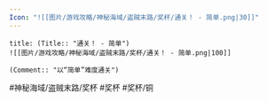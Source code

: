 ```yaml
---
Icon: "![[图片/游戏攻略/神秘海域/盗贼末路/奖杯/通关！ - 简单.png|30]]"
---
```

```ad-common-bronze-trophy
title: (Title:: "通关！ - 简单")
![[图片/游戏攻略/神秘海域/盗贼末路/奖杯/通关！ - 简单.png|100]]

(Comment:: "以“简单”难度通关")
```

#神秘海域/盗贼末路/奖杯 #奖杯 #奖杯/铜
